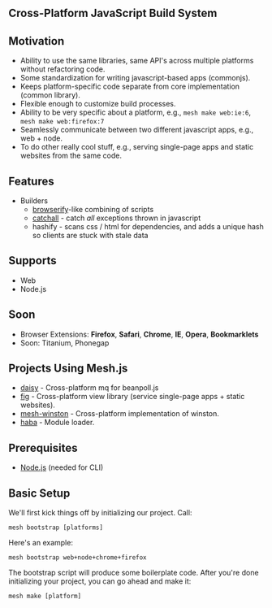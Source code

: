 ## Cross-Platform JavaScript Build System


## Motivation

- Ability to use the same libraries, same API's across multiple platforms without refactoring code.
- Some standardization for writing javascript-based apps (commonjs).
- Keeps platform-specific code separate from core implementation (common library).
- Flexible enough to customize build processes. 
- Ability to be very specific about a platform, e.g., `mesh make web:ie:6`, `mesh make web:firefox:7`
- Seamlessly communicate between two different javascript apps, e.g., web + node.
- To do other really cool stuff, e.g., serving single-page apps and static websites from the same code.

## Features

- Builders
	- [browserify](/substack/node-browserify)-like combining of scripts
	- [catchall](/crcn/catchall) - catch *all* exceptions thrown in javascript
	- hashify - scans css / html for dependencies, and adds a unique hash so clients are stuck with stale data


## Supports

- Web 
- Node.js

## Soon

- Browser Extensions: **Firefox**, **Safari**, **Chrome**, **IE**, **Opera**, **Bookmarklets**
- Soon: Titanium, Phonegap

## Projects Using Mesh.js

- [daisy](/crcn/daisy) - Cross-platform mq for beanpoll.js
- [fig](/crcn/fig) - Cross-platform view library (service single-page apps + static websites).
- [mesh-winston](/crcn/mesh-winston) - Cross-platform implementation of winston.
- [haba](/crcn/haba) - Module loader.


## Prerequisites

- [Node.js](http://nodejs.org/) (needed for CLI)

## Basic Setup
	
We'll first kick things off by initializing our project. Call:

	mesh bootstrap [platforms]

Here's an example:

	mesh bootstrap web+node+chrome+firefox

The bootstrap script will produce some boilerplate code. 
After you're done initializing your project, you can go ahead and make it:

```
mesh make [platform]
```




